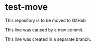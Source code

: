 # test-move
This repository is to be moved to GitHub

This line was caused by a new commit.

This line was created in a separate branch.
